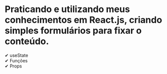 # Praticando e utilizando meus conhecimentos em React.js, criando simples formulários para fixar o conteúdo.

✔ useState <br>
✔ Funções <br>
✔ Props <br>
